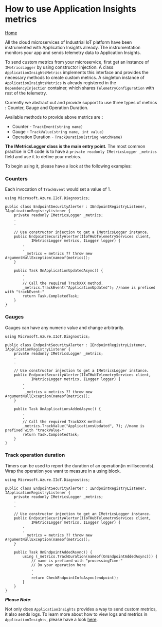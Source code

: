 # How to use Application Insights metrics

[Home](readme.md)

All the cloud microservices of Industrial IoT platform have been instrumented with Application Insights already.  The instrumentation monitors your app and sends telemetry data to Application Insights. 

To send custom metrics from your microservice, first get an instance of `IMetricsLogger` by using constructor injection. A class `ApplicationInsightsMetrics` implements this interface and provides the necessary methods to create custom metrics. A singleton instance of `ApplicationInsightsMetrics` is already registered in the `DependencyInjection` container, which shares `TelemetryConfiguration` with rest of the telemetry. 

Currently we abstract out and provide support to use three types of metrics : Counter, Gauge and Operation Duration.

Available methods to provide above metrics are :

- Counter - `TrackEvent(string name)`
- Gauge - `TrackValue(string name, int value)`
- Operation Duration - `TrackDuration(string watchName)` 

**The IMetricsLogger class is the main entry point.** The most common practice in C# code is to have a `private readonly IMetricsLogger _metrics` field and use it to define your metrics.

To begin using it, please have a look at the following examples:

### Counters

Each invocation of `TrackEvent` would set a value of 1.

```
using Microsoft.Azure.IIoT.Diagnostics;

public class EndpointSecurityAlerter : IEndpointRegistryListener, IApplicationRegistryListener {
    private readonly IMetricsLogger _metrics;
    .
    .

    // Use constructor injection to get a IMetricsLogger instance.
    public EndpointSecurityAlerter(IIoTHubTelemetryServices client,
            IMetricsLogger metrics, ILogger logger) {
        .
        .
         _metrics = metrics ?? throw new ArgumentNullException(nameof(metrics));
    }

    public Task OnApplicationUpdatedAsync() {
    	.
    	.
        // Call the required TrackXXX method.
        _metrics.TrackEvent("ApplicationUpdated"); //name is prefixed with "trackEvent-"
        return Task.CompletedTask;
    }
}
```

### Gauges

Gauges can have any numeric value and change arbitrarily.

```
using Microsoft.Azure.IIoT.Diagnostics;

public class EndpointSecurityAlerter : IEndpointRegistryListener, IApplicationRegistryListener {
    private readonly IMetricsLogger _metrics;
    .
    .

    // Use constructor injection to get a IMetricsLogger instance.
    public EndpointSecurityAlerter(IIoTHubTelemetryServices client,
            IMetricsLogger metrics, ILogger logger) {
        .
        .
         _metrics = metrics ?? throw new ArgumentNullException(nameof(metrics));
    }

    public Task OnApplicationsAddedAsync() {
    	.
    	.
        // Call the required TrackXXX method.
        _metrics.TrackValue("ApplicationsUpdated", 7); //name is prefixed with "trackValue-"
        return Task.CompletedTask;
    }
}
```

### Track operation duration

Timers can be used to report the duration of an operation(in milliseconds). Wrap the operation you want to measure in a using block.

```
using Microsoft.Azure.IIoT.Diagnostics;

public class EndpointSecurityAlerter : IEndpointRegistryListener, IApplicationRegistryListener {
    private readonly IMetricsLogger _metrics;
    .
    .

    // Use constructor injection to get an IMetricsLogger instance.
    public EndpointSecurityAlerter(IIoTHubTelemetryServices client,
            IMetricsLogger metrics, ILogger logger) {
        .
        .
         _metrics = metrics ?? throw new ArgumentNullException(nameof(metrics));
    }

    public Task OnEndpointAddedAsync() {
    	using (_metrics.TrackDuration(nameof(OnEndpointAddedAsync))) { 
    		// name is prefixed with "processingTime-"
    		// Do your operation here
    		.
    		.
            return CheckEndpointInfoAsync(endpoint);
        }
    }
}
```



***Please Note***:

Not only does `ApplicationInsights` provides a way to send custom metrics, it also sends logs. To learn more about how to view logs and metrics in `ApplicationInsights`, please have a look [here](../tutorials/tut-applicationinsights.md).
